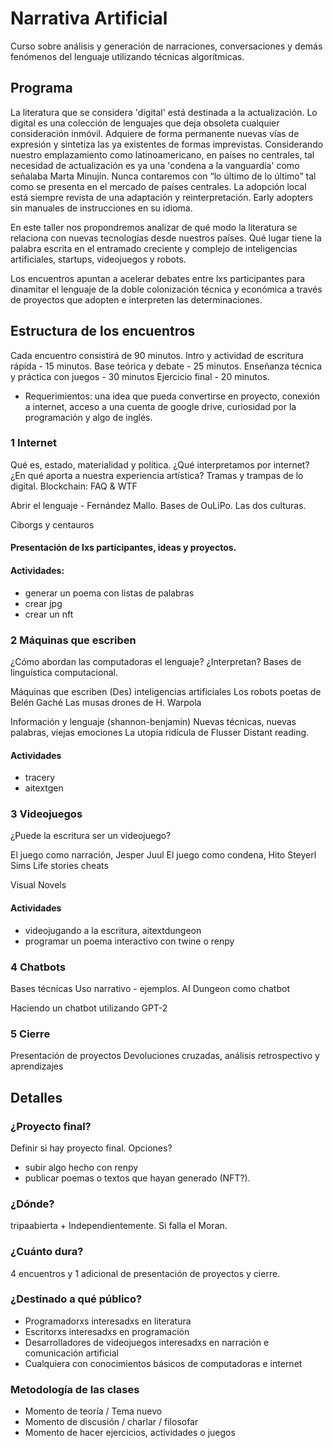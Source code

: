 # Narrativa Artificial
Curso sobre análisis y generación de narraciones, conversaciones y demás fenómenos del lenguaje utilizando técnicas algorítmicas.


## Programa

La literatura que se considera 'digital' está destinada a la actualización. Lo digital es una colección de lenguajes que deja obsoleta cualquier consideración inmóvil. Adquiere de forma permanente nuevas vías de expresión y sintetiza las ya existentes de formas imprevistas.
Considerando nuestro emplazamiento como latinoamericano, en países no centrales, tal necesidad de actualización es ya una 'condena a la vanguardia' como señalaba Marta Minujín. 
Nunca contaremos con “lo último de lo último” tal como se presenta en el mercado de países centrales. La adopción local está siempre revista de una adaptación y reinterpretación. Early adopters sin manuales de instrucciones en su idioma.

En este taller nos propondremos analizar de qué modo la literatura se relaciona con nuevas tecnologías desde nuestros países. Qué lugar tiene la palabra escrita en el entramado creciente y complejo de inteligencias artificiales, startups, videojuegos y robots.

Los encuentros apuntan a acelerar debates entre lxs participantes para dinamitar el lenguaje de la doble colonización técnica y económica a través de proyectos que adopten e interpreten las determinaciones. 

## Estructura de los encuentros
Cada encuentro consistirá de 90 minutos.
Intro y actividad de escritura rápida - 15 minutos.
Base teórica y debate - 25 minutos.
Enseñanza técnica y práctica con juegos - 30 minutos
Ejercicio final - 20 minutos.

- Requerimientos: una idea que pueda convertirse en proyecto, conexión a internet, acceso a una cuenta de google drive, curiosidad por la programación y algo de inglés.

### 1 Internet
Qué es, estado, materialidad y política.
¿Qué interpretamos por internet? ¿En qué aporta a nuestra experiencia artística?
Tramas y trampas de lo digital.
Blockchain: FAQ & WTF

Abrir el lenguaje - Fernández Mallo.
Bases de OuLiPo. 
Las dos culturas.

Ciborgs y centauros

#### Presentación de lxs participantes, ideas y proyectos.

#### Actividades: 
- generar un poema con listas de palabras
- crear jpg
- crear un nft

### 2 Máquinas que escriben
¿Cómo abordan las computadoras el lenguaje? ¿Interpretan?
Bases de linguística computacional.

Máquinas que escriben
(Des) inteligencias artificiales
Los robots poetas de Belén Gaché
Las musas drones de H. Warpola 
 
Información y lenguaje (shannon-benjamin)
Nuevas técnicas, nuevas palabras, viejas emociones
La utopía ridícula de Flusser
Distant reading.

#### Actividades
- tracery
- aitextgen

### 3 Videojuegos
¿Puede la escritura ser un videojuego?

El juego como narración, Jesper Juul
El juego como condena, Hito Steyerl
Sims Life stories cheats

Visual Novels 

#### Actividades
- videojugando a la escritura, aitextdungeon
- programar un poema interactivo con twine o renpy

### 4 Chatbots

Bases técnicas
Uso narrativo - ejemplos.
AI Dungeon como chatbot

Haciendo un chatbot utilizando GPT-2

### 5 Cierre
Presentación de proyectos
Devoluciones cruzadas, análisis retrospectivo y aprendizajes

## Detalles

### ¿Proyecto final?
Definir si hay proyecto final. Opciones?
- subir algo hecho con renpy
- publicar poemas o textos que hayan generado (NFT?).

### ¿Dónde?
tripaabierta + Independientemente. Si falla el Moran.

### ¿Cuánto dura?
4 encuentros y 1 adicional de presentación de proyectos y cierre.

### ¿Destinado a qué público?
- Programadorxs interesadxs en literatura
- Escritorxs interesadxs en programación
- Desarrolladores de videojuegos interesadxs en narración e comunicación artificial
- Cualquiera con conocimientos básicos de computadoras e internet

### Metodología de las clases
- Momento de teoría / Tema nuevo
- Momento de discusión / charlar / filosofar
- Momento de hacer ejercicios, actividades o juegos
